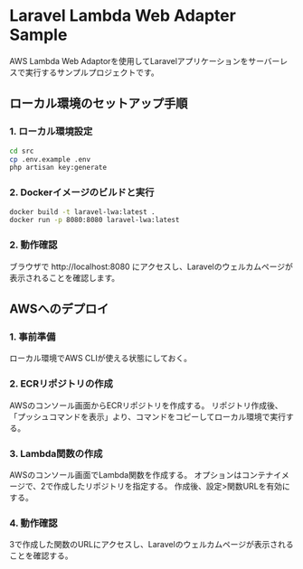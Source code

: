 # Laravel Lambda Web Adapter Sample

AWS Lambda Web Adaptorを使用してLaravelアプリケーションをサーバーレスで実行するサンプルプロジェクトです。

## ローカル環境のセットアップ手順

### 1. ローカル環境設定
```bash
cd src
cp .env.example .env
php artisan key:generate
```

### 2. Dockerイメージのビルドと実行
```bash 
docker build -t laravel-lwa:latest .
docker run -p 8080:8080 laravel-lwa:latest
```

### 2. 動作確認
ブラウザで http://localhost:8080 にアクセスし、Laravelのウェルカムページが表示されることを確認します。

## AWSへのデプロイ

### 1. 事前準備
ローカル環境でAWS CLIが使える状態にしておく。

### 2. ECRリポジトリの作成
AWSのコンソール画面からECRリポジトリを作成する。
リポジトリ作成後、「プッシュコマンドを表示」より、コマンドをコピーしてローカル環境で実行する。

### 3. Lambda関数の作成
AWSのコンソール画面でLambda関数を作成する。
オプションはコンテナイメージで、2で作成したリポジトリを指定する。
作成後、設定>関数URLを有効にする。

### 4. 動作確認
3で作成した関数のURLにアクセスし、Laravelのウェルカムページが表示されることを確認する。
